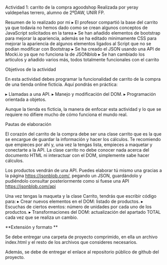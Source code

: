 Actividad 1: carrito de la compra agoodshop Realizada por yeray valdepeñas terrero, alumno de 2ºDAW, UNIR FP.

Resumen de lo realizado por mi ▸ El profesor compartió la base del carrito ya que todavia no hemos dado como se crean algunos conceptos de JavaScript solicitados en la tarea ▸ Se han añadido elementos de bootstrap para mejorar la apariencia, además se ha editado minimamente CSS para mejorar la apariencia de algunos elementos ligados al Script que no se podian modificar con Bootstrap ▸ Se ha creado el JSON usando una API de Mocki.io ya que no funciona la de JSONblob ▸ Se han cambiado los articulos y añadido varios más, todos totalmente funcionales con el carrito

Objetivos de la actividad

En esta actividad debes programar la funcionalidad de carrito de la compra de una tienda online ficticia. Aquí pondrás en práctica:

▸ Llamadas a una API. ▸ Manejo y modificación del DOM. ▸ Programación orientada a objetos.

Aunque la tienda es ficticia, la manera de enfocar esta actividad y lo que se requiere no difiere mucho de cómo funciona el mundo real.

Pautas de elaboración

El corazón del carrito de la compra debe ser una clase carrito que es la que se encargue de guardar la información y hacer los cálculos. Te recomiendo que empieces por ahí y, una vez la tengas lista, empieces a maquetar y conectarte a la API. La clase carrito no debe conocer nada acerca del documento HTML ni interactuar con el DOM, simplemente sabe hacer cálculos.

Los productos vendrán de una API. Puedes elaborar tú mismo una gracias a la página https://jsonblob.com/, pegando un JSON, guardándolo y pudiéndolo consultar posteriormente como si fuese una API https://jsonblob.com/api

Una vez tengas la maqueta y la clase Carrito, tendrás que escribir código para: ▸ Crear nuevos elementos en el DOM: listado de productos. ▸ Escuchas de ciertos eventos: número de unidades por cada uno de los productos. ▸ Transformaciones del DOM: actualización del apartado TOTAL cada vez que se realiza un cambio.

**Extensión y formato **

Se debe entregar una carpeta de proyecto comprimido, en ella un archivo index.html y el resto de los archivos que consideres necesarios.

Además, se debe de entregar el enlace al repositorio público de github del proyecto.
